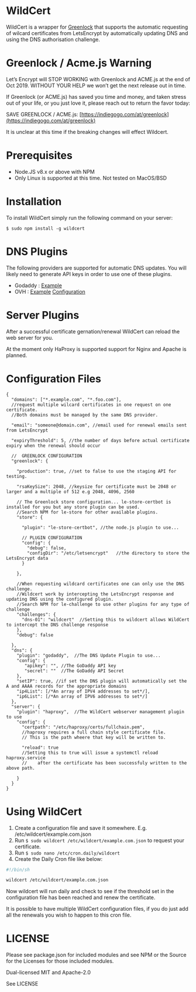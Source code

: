 WildCert
========

WildCert is a wrapper for [Greenlock](https://git.coolaj86.com/coolaj86/greenlock.js) that supports the automatic requesting of wilcard certificates from LetsEncrypt by automatically updating DNS and using the DNS authorisation challenge.

Greenlock / Acme.js Warning
===========================
Let’s Encrypt will STOP WORKING with Greenlock and ACME.js at the end of Oct 2019. WITHOUT YOUR HELP we won’t get the next release out in time.

If Greenlock (or ACME.js) has saved you time and money, and taken stress out of your life, or you just love it, please reach out to return the favor today:

SAVE GREENLOCK / ACME.js: [https://indiegogo.com/at/greenlock](https://indiegogo.com/at/greenlock)

It is unclear at this time if the breaking changes will effect Wildcert.

Prerequisites
=============

- Node.JS v8.x or above with NPM
- Only Linux is supported at this time. Not tested on MacOS/BSD

Installation
============

To install WildCert simply run the following command on your server:

`$ sudo npm install -g wildcert`

DNS Plugins
===========

The following providers are supported for automatic DNS updates. You will likely need to generate API keys in order to use one of these plugins. 
- Godaddy : [Example](https://github.com/spuddleziz/wildcert/blob/master/examples/godaddy.json)
- OVH : [Example](https://github.com/spuddleziz/wildcert/blob/master/examples/ovh.json) [Configuration](https://github.com/spuddleziz/wildcert/blob/master/OVHREADME.md)

Server Plugins
==============

After a successful certificate gernation/renewal WildCert can reload the web server for you.

At the moment only HaProxy is supported support for Nginx and Apache is planned. 

Configuration Files
===================

```
{
  "domains": ["*.example.com", "*.foo.com"], 
  //request multiple wilcard certificates in one request on one certificate. 
  //Both domains must be managed by the same DNS provider.
  
  "email": "someone@domain.com", //email used for renewal emails sent from LetsEncrypt
  
  "expiryThreshold": 5, //the number of days before actual certificate expiry when the renewal should occur
  
  //  GREENLOCK CONFIGURATION
  "greenlock": {
  
    "production": true, //set to false to use the staging API for testing.
    
    "rsaKeySize": 2048, //keysize for certificate must be 2048 or larger and a multiple of 512 e.g 2048, 4096, 2560
    
    // The Greenlock store configuration... le-store-certbot is installed for you but any store plugin can be used. 
    //Search NPM for le-store for other available plugins.
    "store": {
    
      "plugin": "le-store-certbot", //the node.js plugin to use...
    
      // PLUGIN CONFIGURATION
      "config": {
        "debug": false,
        "configDir": "/etc/letsencrypt"   //the directory to store the LetsEncrypt data
      }
    
    },
    
    //When requesting wildcard certificates one can only use the DNS challenge. 
    //Wildcert work by intercepting the LetsEncrypt response and updating DNS using the configured plugin.
    //Search NPM for le-challenge to use other plugins for any type of challenge
    "challenges": {
      "dns-01": "wildcert"  //Setting this to wildcert allows WildCert to intercept the DNS challenge response
    },
    "debug": false
    
  },
  "dns": {
    "plugin": "godaddy",  //The DNS Update Plugin to use...
    "config": {
       "apikey": "", //The GoDaddy API key
       "secret": ""  //The GoDaddy API Secret
    },
    "setIP": true, //if set the DNS plugin will automatically set the A and AAAA records for the appropriate domains
    "ip4List": [/*An array of IPV4 addresses to set*/],
    "ip6List": [/*An array of IPV6 addresses to set*/]
  },
  "server": {
    "plugin": "haproxy",  //The WildCert webserver management plugin to use 
    "config": {
      "certpath": "/etc/haproxy/certs/fullchain.pem", 
      //haproxy requires a full chain style certificate file. 
      // This is the path wheere that key will be written to.
      
      "reload": true 
      //Setting this to true will issue a systemctl reload haproxy.service
      //    after the certificate has been successfuly written to the above path.
    
    }
  }
}
```


Using WildCert
==============

1. Create a configuration file and save it somewhere. E.g. /etc/wildcert/example.com.json
2. Run `$ sudo wildcert /etc/wildcert/example.com.json` to request your certificate.
3. Run `$ sudo nano /etc/cron.daily/wildcert`
4. Create the Daily Cron file like below:
```bash
#!/bin/sh

wildcert /etc/wildcert/example.com.json
```

Now wildcert will run daily and check to see if the threshold set in the configuration file has been reached and renew the certificate.

It is possible to have multiple WildCert configuration files, if you do just add all the renewals you wish to happen to this cron file.

LICENSE
=======

Please see package.json for included modules and see NPM or the Source for the Licenses for those included modules.

Dual-licensed MIT and Apache-2.0

See LICENSE
